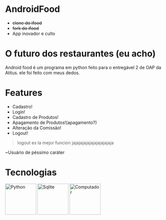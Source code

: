# AndroidFood
- ~~clone do ifood~~
- ~~fork do ifood~~
- App inovador e culto

# O futuro dos restaurantes (eu acho)
Android food é um programa em python feito para o entregável 2 de OAP da Atitus.
ele foi feito com meus dedos.

# Features
- Cadastro!
- Login!
- Cadastro de Produtos!
- Apagamento de Produtos!(apagamento?)
- Alteração da Comissão!
- Logout!

> logout es la mejor funcion jajajajajajajajajajajaja 
>
~Usuário de péssimo caráter

# Tecnologias
<div>
    <img src="https://upload.wikimedia.org/wikipedia/commons/thumb/c/c3/Python-logo-notext.svg/1869px-Python-logo-notext.svg.png" alt="Python" width="100"/>
    <img src="https://upload.wikimedia.org/wikipedia/commons/3/38/SQLite370.svg" alt="Sqlite" width="100"/>
    <img src="https://cdn5.colorir.com/desenhos/color/201908/um-computador-a-casa-o-quarto-1515999.jpg" alt="Computador" width="100"/>
</div>